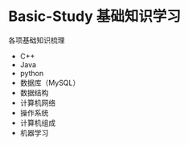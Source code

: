 # Basic-Study 基础知识学习

各项基础知识梳理

- C++
- Java
- python
- 数据库（MySQL）
- 数据结构
- 计算机网络
- 操作系统
- 计算机组成
- 机器学习
